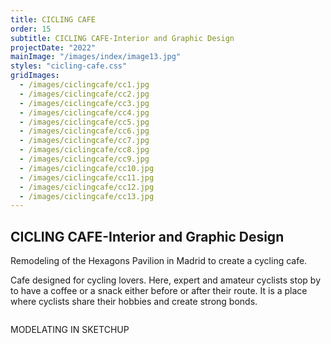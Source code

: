 ```yaml
---
title: CICLING CAFE
order: 15
subtitle: CICLING CAFE-Interior and Graphic Design
projectDate: "2022"
mainImage: "/images/index/image13.jpg"
styles: "cicling-cafe.css"
gridImages:
  - /images/ciclingcafe/cc1.jpg
  - /images/ciclingcafe/cc2.jpg
  - /images/ciclingcafe/cc3.jpg
  - /images/ciclingcafe/cc4.jpg
  - /images/ciclingcafe/cc5.jpg
  - /images/ciclingcafe/cc6.jpg
  - /images/ciclingcafe/cc7.jpg
  - /images/ciclingcafe/cc8.jpg
  - /images/ciclingcafe/cc9.jpg
  - /images/ciclingcafe/cc10.jpg
  - /images/ciclingcafe/cc11.jpg
  - /images/ciclingcafe/cc12.jpg
  - /images/ciclingcafe/cc13.jpg
---
```


<section class="section">
    <div class="details-container">
        <h1 class="title">CICLING CAFE-Interior and Graphic Design</h1>
        <p class="description">Remodeling of the Hexagons Pavilion in Madrid to create a cycling cafe.</p>
        <p class="description">Cafe designed for cycling lovers. Here, expert and amateur cyclists stop by to have a coffee or a snack either before or after their route. It is a place where cyclists share their hobbies and create strong bonds.</p>
    </div>
    <div class="image-container">
        <img class="img" src="/images/ciclingcafe/cc1.jpg" alt="">
    </div>
    <div class="grid container">
        <p class="description">MODELATING IN SKETCHUP</p>
        <div class="grid one">
                <div class="image-container">
                    <img class="img modal-trigger" src="/images/ciclingcafe/cc2.jpg" alt="">
                </div>
                <div class="image-container">
                    <img class="img modal-trigger" src="/images/ciclingcafe/cc3.jpg" alt="">
                </div>
                <div class="image-container">
                    <img class="img modal-trigger" src="/images/ciclingcafe/cc4.jpg" alt="">
                </div>
                <div class="image-container">
                     <img class="img modal-trigger" src="/images/ciclingcafe/cc5.jpg" alt="">
                </div>
                <div class="image-container">
                    <img class="img modal-trigger" src="/images/ciclingcafe/cc6.jpg" alt="">
                </div>
                <div class="image-container">
                    <img class="img modal-trigger" src="/images/ciclingcafe/cc7.jpg" alt="">
                </div>
                <div class="image-container">
                    <img class="img modal-trigger" src="/images/ciclingcafe/cc8.jpg" alt="">
                </div>
                <div class="image-container">
                    <img class="img modal-trigger" src="/images/ciclingcafe/cc9.jpg" alt="">
                </div>
                <div class="image-container">
                    <img class="img modal-trigger" src="/images/ciclingcafe/cc10.jpg" alt="">
                </div>
        </div>
    </div>
</section>